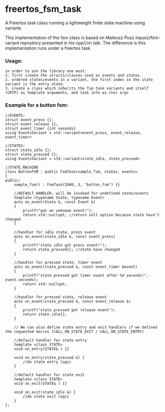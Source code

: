 # freertos_fsm_task
A Freertos task class running a lightweight finite state machine using variants

This implementation of the fsm class is based on Mateusz Pusz mpusz/fsm-variant repository presented in his cppCon talk.
The difference is this implemantation runs under a freertos task.

### Usage:
    in order to use the library one must:
    1. first create the structs/classes used as events and states.
    2. ordered states/events in a variant, the first index in the state variant is the entry state.
    3. create a class which inherits the fsm task variants and itself (CRTP) as template arguments, and task info as ctor args
    
###   Example for a button fsm:
    
    //EVENTS:
    struct event_press {};
    struct event_release {};
    struct event_timer {int seconds}
    using EventsVariant = std::variant<event_press, event_release, event_timer>

    //STATES:
    struct state_idle {};
    struct state_pressed {};
    using EventsVariant = std::variant<state_idle, state_pressed>

    //STATE_MACHINE
    class ButtonFSM : public FsmTask<sample_fsm, states, events>
    {
    public:
        sample_fsm() : FsmTask(2048, 3, "button_fsm") {}

        //DEFAULT_HANDLER, will be invoked for undefined state/events
        template <typename State, typename Event>
        auto on_event(State &, const Event &)
        {
            printf("got an unknown event!");
            return std::nullopt; //return null option because state havn't changed
        }

        //handler for idle state, press event
        auto on_event(state_idle &, const event_press)
        {
            printf("state idle got press event!");
            return state_pressed{}; //state have changed
        }

        //handler for pressed state, timer event
        auto on_event(state_pressed &, const event_timer &event)
        {
            printf("state pressed got timer event after %d seconds!", event.seconds);
            return std::nullopt;
        }

        //handler for pressed state, release event
        auto on_event(state_pressed &, const event_release &)
        {
            printf("state pressed got release event");
            return state_idle{};
        }

        // We can also define state entry and exit handlers if we defined the requested macros (CALL_ON_STATE_EXIT / CALL_ON_STATE_ENTRY)

        //default handler for state entry
        template <class STATE>
        void on_entry(STATE& ) {}

        void on_entry(state_pressed &) {
            //do state entry logic
        }

        //default handler for state exit
        template <class STATE>
        void on_exit(STATE& ) {}

        void on_exit(state_idle &) {
            //do state exit logic
        }
    };
